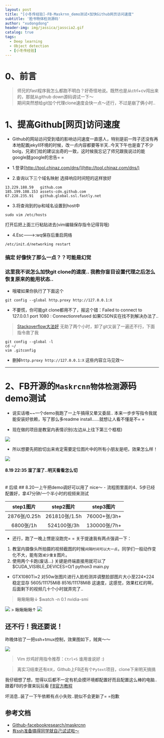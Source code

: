```yaml
---
layout: post
title: "[小冬传经验]-FB-Maskrnn_demo测试+加快Github网页访问速度"
subtitle: '脸书物体检测源码'
author: "xudongdong"
header-img: img/jassica/jasscia2.gif
catalog: true
tags:
  - Deep learning
  - Object detection
  - [小冬传经验]
---
```


# 0、前言
> 师兄的fast程序我怎么都跑不明白？好奇怪地说。既然也是从ctrl+cv闯出来的，那就从github down源码调试一下～<br> 期间突然想给git加个代理clone速度会快一点～还行，不过是崩了俩小时..

# 1、提高Github[网页]访问速度
- Github的网站访问受到墙的影响访问速度一直感人，特别是前一阵子还没有再本地配置jekyll环境的时候，改一点内容都要等半天..今天下午也是查了不少bolg，兄弟们给的建议出奇的一致，这时候我忘记了师兄跟我说过的能google就google的忠告= =

- 1.登录[http://tool.chinaz.com/dns/](http://tool.chinaz.com/dns/)
- 2.查询以下三个域名映射 选择响应时间短的这样放好

```coq
13.229.188.59   github.com  
185.199.108.153 assets-cdn.github.com  
67.228.235.91   github.global.ssl.fastly.net 
```

- 3.将查询到的ip和域名设置到host中

```coq
sudo vim /etc/hosts
```
打开后把上面三行粘贴进去(vim编辑保存指令记得背哦)
- 4.Esc--->:wq保存后重启网络

```coq
/etc/init.d/networking restart
```

### 搞定 好像快了那么一点？？可能是幻觉

### 这里我不说怎么加快git clone的速度.. 我教你盲目设置代理之后怎么恢复原来的能用状态..
- 哦嚯如果你执行了下面这个

```coq
git config --global http.proxy http://127.0.0.1:X
```
- 不要慌，你可能git clone都用不了，报这个错：Failed to connect to 127.0.0.1 port 1080 : Connectionrefused 如果CSDN实在找不到解决办法了..

> [Stackoverflow大法好](https://stackoverflow.com/questions/24543372/git-cannot-clone-or-push-failed-to-connect-connection-refused)  无助了两个小时，卸了git又装了一遍还不行，下面指令救了我

```coq
git config --global -l
cd ~/
vim .gitconfig
```
- 删掉`http.proxy http://127.0.0.1:X` 这些内容立马见效～

---------------------------

# 2、FB开源的`Maskrcnn物体检测`源码demo测试

- 说实话嗷~~一个demo我跑了一上午搞得又晕又委屈.. 本来一步步写指令我就能安装好依赖，写了那么多readme install……就想让人看不懂是不= =

- 现在做的项目是教室内表情识别(左边从上往下第三个框框)

<img src="/img/190816post/liuchengtu.jpg">

- 所以想要先把脸切出来肯定需要定位图片中的所有小朋友是吧，效果怎么样！

<img src="/img/190819post/stu.jpg" >

#### 8.19 22:35 溜了溜了..明天看看怎么切
<br>
# 后续
## 8.20一上午把demo调好可以用了 nice～ 
- 流程图里面的4、5步已经配置好，拿47分钟/一个半小时的视频来测试<br>

| step1图片 | step2图片 | step3图片 |
| :----: | :----: |:----:|
| 2876张/0.25h | 261810张/1.5h | 76000+张/3h+ |
|  6800张/1h | 524100张/3h  | 130000张/7h+  |


- 还行，跑了一晚上愣是没跑完= = 关于提速我有两点强调一下：
1. 教室内摄像头所拍摄的视频截图的时候`间隔时间可以大一点`，同学们一般动作变化不大，能有效`减少重复`图片。
2. 使用两个卡跑(废话...)   关键是终端直接用就可以了 $CUDA_VISIBLE_DEVICES=O/1 python3 main.py

- GTX1080Ti×2 对50w张图片进行人脸检测并调整脸部图片大小至224×224 稳定显存 5605/11175MiB 8516/11178MiB 这速度，这感觉，效果杠杠的啊，后面剩下的视频几十个小时就弄完了..

> 瞅瞅瞅瞅↓ $watch -n 0.1 nvidia-smi

<img src="/img/190819post/nvidia-state.png">
> 瞅瞅瞅瞅↑

<img src="/img/190819post/xinglexingle.jpg" >

## 还不行！我还要说！

昨晚体验了一把ssh+tmux控制，效果图如下，贼爽～～

<img src="/img/190819post/ssh-cutface_for_datasets.png" >

> Vim 炒鸡好用指令推荐：`Ctrl+S` 谁用谁说好 :)

> 离实习结束还有`8天`，Github上FB还有个`Pytext`项目，clone下来明天搞搞

我仔细想了想，觉得以后都不一定有机会摸环境都配置好而且配置这么棒的电脑..跟着FB的步骤来玩玩看
[FB官方教程](https://pytext.readthedocs.io/en/master/train_your_first_model.html)

坏消息..装了一下午依赖有点小失败..貌似不会更新了= =抱歉

## 参考文档
- [Github-facebookresearch/maskrcnn](https://github.com/facebookresearch/maskrcnn-benchmark)
- [有ssh准备搞得同学就自己试试啦～](https://www.cnblogs.com/JarvisCJ/p/8395569.html)


